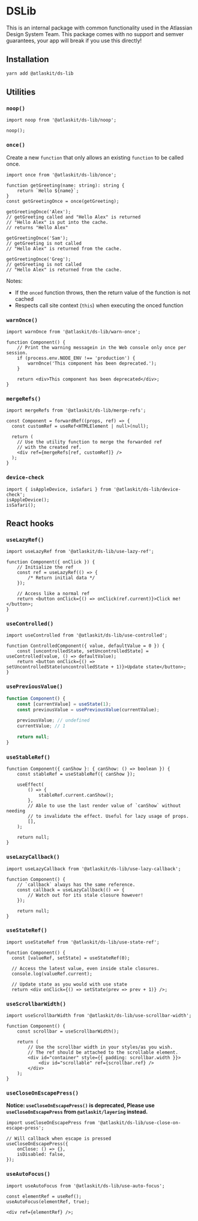 # DSLib

This is an internal package with common functionality used in the Atlassian Design System Team. This
package comes with no support and semver guarantees, your app will break if you use this directly!

## Installation

```sh
yarn add @atlaskit/ds-lib
```

## Utilities

### `noop()`

```tsx
import noop from '@atlaskit/ds-lib/noop';

noop();
```

### `once()`

Create a new `function` that only allows an existing `function` to be called once.

```tsx
import once from '@atlaskit/ds-lib/once';

function getGreeting(name: string): string {
	return `Hello ${name}`;
}
const getGreetingOnce = once(getGreeting);

getGreetingOnce('Alex');
// getGreeting called and "Hello Alex" is returned
// "Hello Alex" is put into the cache.
// returns "Hello Alex"

getGreetingOnce('Sam');
// getGreeting is not called
// "Hello Alex" is returned from the cache.

getGreetingOnce('Greg');
// getGreeting is not called
// "Hello Alex" is returned from the cache.
```

Notes:

- If the `onced` function throws, then the return value of the function is not cached
- Respects call site context (`this`) when executing the onced function

### `warnOnce()`

```tsx
import warnOnce from '@atlaskit/ds-lib/warn-once';

function Component() {
	// Print the warning messagein in the Web console only once per session.
	if (process.env.NODE_ENV !== 'production') {
		warnOnce('This component has been deprecated.');
	}

	return <div>This component has been deprecated</div>;
}
```

### `mergeRefs()`

```tsx
import mergeRefs from '@atlaskit/ds-lib/merge-refs';

const Component = forwardRef((props, ref) => {
  const customRef = useRef<HTMLElement | null>(null);

  return (
    // Use the utility function to merge the forwarded ref
    // with the created ref.
    <div ref={mergeRefs[ref, customRef]} />
  );
}
```

### `device-check`

```tsx
import { isAppleDevice, isSafari } from '@atlaskit/ds-lib/device-check';
isAppleDevice();
isSafari();
```

## React hooks

### `useLazyRef()`

```tsx
import useLazyRef from '@atlaskit/ds-lib/use-lazy-ref';

function Component({ onClick }) {
	// Initialize the ref
	const ref = useLazyRef(() => {
		/* Return initial data */
	});

	// Access like a normal ref
	return <button onClick={() => onClick(ref.current)}>Click me!</button>;
}
```

### `useControlled()`

```tsx
import useControlled from '@atlaskit/ds-lib/use-controlled';

function ControlledComponent({ value, defaultValue = 0 }) {
	const [uncontrolledState, setUncontrolledState] = useControlled(value, () => defaultValue);
	return <button onClick={() => setUncontrolledState(uncontrolledState + 1)}>Update state</button>;
}
```

### `usePreviousValue()`

```js
function Component() {
	const [currentValue] = useState(1);
	const previousValue = usePreviousValue(currentValue);

	previousValue; // undefined
	currentValue; // 1

	return null;
}
```

### `useStableRef()`

```tsx
function Component({ canShow }: { canShow: () => boolean }) {
	const stableRef = useStableRef({ canShow });

	useEffect(
		() => {
			stableRef.current.canShow();
		},
		// Able to use the last render value of `canShow` without needing
		// to invalidate the effect. Useful for lazy usage of props.
		[],
	);

	return null;
}
```

### `useLazyCallback()`

```tsx
import useLazyCallback from '@atlaskit/ds-lib/use-lazy-callback';

function Component() {
	// `callback` always has the same reference.
	const callback = useLazyCallback(() => {
		// Watch out for its stale closure however!
	});

	return null;
}
```

### `useStateRef()`

```tsx
import useStateRef from '@atlaskit/ds-lib/use-state-ref';

function Component() {
  const [valueRef, setState] = useStateRef(0);

  // Access the latest value, even inside stale closures.
  console.log(valueRef.current);

  // Update state as you would with use state
  return <div onClick={() => setState(prev => prev + 1)} />;
```

### `useScrollbarWidth()`

```tsx
import useScrollbarWidth from '@atlaskit/ds-lib/use-scrollbar-width';

function Component() {
	const scrollbar = useScrollbarWidth();

	return (
		// Use the scrollbar width in your styles/as you wish.
		// The ref should be attached to the scrollable element.
		<div id="container" style={{ padding: scrollbar.width }}>
			<div id="scrollable" ref={scrollbar.ref} />
		</div>
	);
}
```

### `useCloseOnEscapePress()`

**Notice: `useCloseOnEscapePress()` is deprecated, Please use `useCloseOnEscapePress` from
`@atlaskit/layering` instead.**

```tsx
import useCloseOnEscapePress from '@atlaskit/ds-lib/use-close-on-escape-press';

// Will callback when escape is pressed
useCloseOnEscapePress({
	onClose: () => {},
	isDisabled: false,
});
```

### `useAutoFocus()`

```tsx
import useAutoFocus from '@atlaskit/ds-lib/use-auto-focus';

const elementRef = useRef();
useAutoFocus(elementRef, true);

<div ref={elementRef} />;
```
